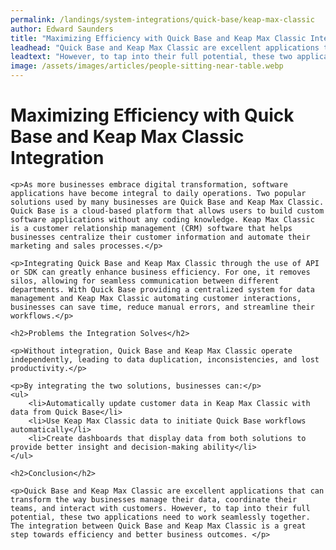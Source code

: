 ```yaml
---
permalink: /landings/system-integrations/quick-base/keap-max-classic
author: Edward Saunders
title: "Maximizing Efficiency with Quick Base and Keap Max Classic Integration"
leadhead: "Quick Base and Keap Max Classic are excellent applications that can transform the way businesses manage their data, coordinate their teams, and interact with customers"
leadtext: "However, to tap into their full potential, these two applications need to work seamlessly together. The integration between Quick Base and Keap Max Classic is a great step towards efficiency and better business outcomes."
image: /assets/images/articles/people-sitting-near-table.webp
---
```

<div class="arttext">	<h1>Maximizing Efficiency with Quick Base and Keap Max Classic Integration</h1>

	<p>As more businesses embrace digital transformation, software applications have become integral to daily operations. Two popular solutions used by many businesses are Quick Base and Keap Max Classic. Quick Base is a cloud-based platform that allows users to build custom software applications without any coding knowledge. Keap Max Classic is a customer relationship management (CRM) software that helps businesses centralize their customer information and automate their marketing and sales processes.</p>

	<p>Integrating Quick Base and Keap Max Classic through the use of API or SDK can greatly enhance business efficiency. For one, it removes silos, allowing for seamless communication between different departments. With Quick Base providing a centralized system for data management and Keap Max Classic automating customer interactions, businesses can save time, reduce manual errors, and streamline their workflows.</p>

	<h2>Problems the Integration Solves</h2>

	<p>Without integration, Quick Base and Keap Max Classic operate independently, leading to data duplication, inconsistencies, and lost productivity.</p>

	<p>By integrating the two solutions, businesses can:</p>
	<ul>
		<li>Automatically update customer data in Keap Max Classic with data from Quick Base</li>
		<li>Use Keap Max Classic data to initiate Quick Base workflows automatically</li>
		<li>Create dashboards that display data from both solutions to provide better insight and decision-making ability</li>
	</ul>

	<h2>Conclusion</h2>

	<p>Quick Base and Keap Max Classic are excellent applications that can transform the way businesses manage their data, coordinate their teams, and interact with customers. However, to tap into their full potential, these two applications need to work seamlessly together. The integration between Quick Base and Keap Max Classic is a great step towards efficiency and better business outcomes. </p>
</div>